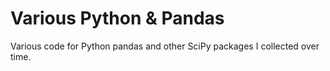 # Various Python & Pandas
Various code for Python pandas and other SciPy packages I collected over time.
